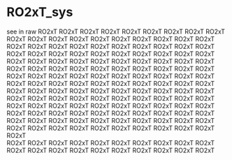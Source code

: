 # RO2xT_sys
see in raw                                                                                            RO2xT RO2xT RO2xT RO2xT RO2xT RO2xT RO2xT RO2xT 
RO2xT RO2xT RO2xT RO2xT RO2xT       RO2xT             RO2xT       RO2xT RO2xT RO2xT             RO2xT RO2xT RO2xT RO2xT RO2xT RO2xT RO2xT RO2xT RO2xT RO2xT
RO2xT RO2xT RO2xT RO2xT RO2xT       RO2xT             RO2xT             RO2xT                  RO2xT RO2xT RO2xT RO2xT RO2xT RO2xT RO2xT RO2xT RO2xT RO2xT
            RO2xT                   RO2xT             RO2xT             RO2xT                  RO2xT RO2xT RO2xT RO2xT RO2xT RO2xT RO2xT RO2xT RO2xT
            RO2xT                   RO2xT             RO2xT             RO2xT                  RO2xT RO2xT
            RO2xT                   RO2xT             RO2xT             RO2xT                  RO2xT RO2xT
            RO2xT                   RO2xT             RO2xT             RO2xT                  RO2xT RO2xT RO2xT RO2xT RO2xT RO2xT RO2xT RO2xT RO2xT
            RO2xT                   RO2xT RO2xT RO2xT RO2xT             RO2xT                  RO2xT RO2xT RO2xT RO2xT RO2xT RO2xT RO2xT RO2xT RO2xT RO2xT
            RO2xT                   RO2xT             RO2xT             RO2xT                       RO2xT RO2xT RO2xT RO2xT RO2xT RO2xT RO2xT RO2xT RO2xT RO2xT
            RO2xT                   RO2xT             RO2xT             RO2xT                                                            RO2xT RO2xT RO2xT
            RO2xT                   RO2xT             RO2xT       RO2xT RO2xT RO2xT                                                       RO2xT RO2xT RO2xT
                                                                                             RO2xT RO2xT RO2xT RO2xT RO2xT RO2xT RO2xT RO2xT RO2xT RO2xT  
                             RO2xT RO2xT RO2xT RO2xT RO2xT RO2xT RO2xT RO2xT RO2xT RO2xT RO2xT RO2xT RO2xT RO2xT RO2xT RO2xT RO2xT RO2xT RO2xT RO2xT                
